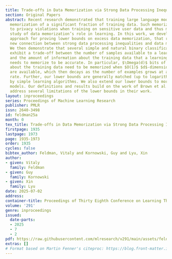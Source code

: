 ```yaml
---
title: Trade-offs in Data Memorization via Strong Data Processing Inequalities
section: Original Papers
abstract: Recent research demonstrated that training large language models involves
  memorization of a significant fraction of training data. Such memorization can lead
  to privacy violations when training on sensitive user data and thus motivates the
  study of data memorization’s role in learning. In this work, we develop a general
  approach for proving lower bounds on excess data memorization, that relies on a
  new connection between strong data processing inequalities and data memorization.
  We then demonstrate that several simple and natural binary classification problems
  exhibit a trade-off between the number of samples available to a learning algorithm,
  and the amount of information about the training data that a learning algorithm
  needs to memorize to be accurate. In particular, $\Omega(d)$ bits of information
  about the training data need to be memorized when $O(1)$ $d$-dimensional examples
  are available, which then decays as the number of examples grows at a problem-specific
  rate. Further, our lower bounds are generally matched (up to logarithmic factors)
  by simple learning algorithms. We also extend our lower bounds to more general mixture-of-clusters
  models. Our definitions and results build on the work of Brown et al. (2021) and
  address several limitations of the lower bounds in their work.
layout: inproceedings
series: Proceedings of Machine Learning Research
publisher: PMLR
issn: 2640-3498
id: feldman25a
month: 0
tex_title: Trade-offs in Data Memorization via Strong Data Processing Inequalities
firstpage: 1935
lastpage: 1973
page: 1935-1973
order: 1935
cycles: false
bibtex_author: Feldman, Vitaly and Kornowski, Guy and Lyu, Xin
author:
- given: Vitaly
  family: Feldman
- given: Guy
  family: Kornowski
- given: Xin
  family: Lyu
date: 2025-07-02
address:
container-title: Proceedings of Thirty Eighth Conference on Learning Theory
volume: '291'
genre: inproceedings
issued:
  date-parts:
  - 2025
  - 7
  - 2
pdf: https://raw.githubusercontent.com/mlresearch/v291/main/assets/feldman25a/feldman25a.pdf
extras: []
# Format based on Martin Fenner's citeproc: https://blog.front-matter.io/posts/citeproc-yaml-for-bibliographies/
---
```


